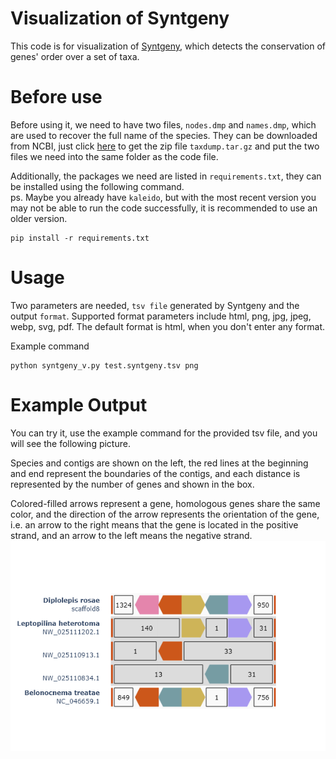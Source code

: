 # Visualization of Syntgeny
This code is for visualization of [Syntgeny](https://github.com/BIONF/Syntgeny/tree/main), which detects the conservation of genes' order over a set of taxa.

# Before use
Before using it, we need to have two files, `nodes.dmp` and `names.dmp`, which are used to recover the full name of the species.
They can be downloaded from NCBI, just click [here](https://ftp.ncbi.nih.gov/pub/taxonomy/) to get the zip file `taxdump.tar.gz` and put the two files we need into the same folder as the code file.

Additionally, the packages we need are listed in `requirements.txt`, they can be installed using the following command.  
ps. Maybe you already have `kaleido`, but with the most recent version you may not be able to run the code successfully, it is recommended to use an older version.
```
pip install -r requirements.txt
```

# Usage
Two parameters are needed, `tsv file` generated by Syntgeny and the output `format`.
Supported format parameters include html, png, jpg, jpeg, webp, svg, pdf.
The default format is html, when you don't enter any format.

Example command
```
python syntgeny_v.py test.syntgeny.tsv png
```

# Example Output
You can try it, use the example command for the provided tsv file, and you will see the following picture.  

Species and contigs are shown on the left, the red lines at the beginning and end represent the boundaries of the contigs, and each distance is represented by the number of genes and shown in the box.   

Colored-filled arrows represent a gene, homologous genes share the same color, and the direction of the arrow represents the orientation of the gene, i.e. an arrow to the right means that the gene is located in the positive strand, and an arrow to the left means the negative strand.
![demo](/test.syntgeny.png)


